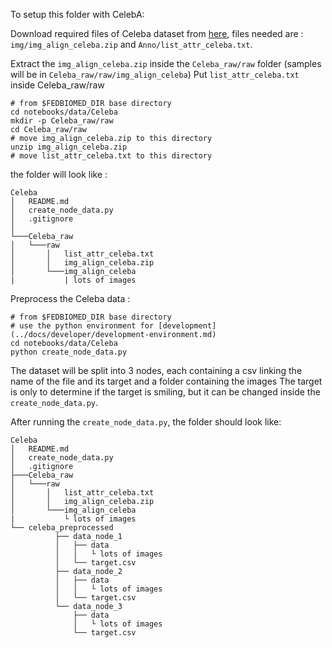 To setup this folder with CelebA:

Download required files of Celeba dataset from [here](https://drive.google.com/drive/folders/0B7EVK8r0v71pWEZsZE9oNnFzTm8?resourcekey=0-5BR16BdXnb8hVj6CNHKzLg), files needed are : `img/img_align_celeba.zip` and `Anno/list_attr_celeba.txt`. 

Extract the `img_align_celeba.zip` inside the `Celeba_raw/raw` folder (samples will be in `Celeba_raw/raw/img_align_celeba`)
Put `list_attr_celeba.txt` inside Celeba_raw/raw
```
# from $FEDBIOMED_DIR base directory
cd notebooks/data/Celeba
mkdir -p Celeba_raw/raw
cd Celeba_raw/raw
# move img_align_celeba.zip to this directory
unzip img_align_celeba.zip
# move list_attr_celeba.txt to this directory
```

the folder will look like :
```
Celeba
│   README.md
│   create_node_data.py    
│   .gitignore
│
└───Celeba_raw
│   └───raw
│       │   list_attr_celeba.txt
│       │   img_align_celeba.zip
│       └───img_align_celeba
|           | lots of images
```

Preprocess the Celeba data :
```
# from $FEDBIOMED_DIR base directory
# use the python environment for [development](../docs/developer/development-environment.md)
cd notebooks/data/Celeba
python create_node_data.py
```

The dataset will be split into 3 nodes, each containing a csv linking the name of the file and its target and a folder containing the images
The target is only to determine if the target is smiling, but it can be changed inside the `create_node_data.py`.

After running the `create_node_data.py`, the folder should look like:
```
Celeba
│   README.md
│   create_node_data.py    
│   .gitignore
├───Celeba_raw
│   └───raw
│       │   list_attr_celeba.txt
│       │   img_align_celeba.zip
│       └───img_align_celeba
|           └ lots of images
└── celeba_preprocessed
          ├── data_node_1
          │   ├── data
          │   │   └ lots of images
          │   └── target.csv
          ├── data_node_2
          │   ├── data
          │   │   └ lots of images
          │   └── target.csv
          └── data_node_3
              ├── data
              │   └ lots of images
              └── target.csv
```